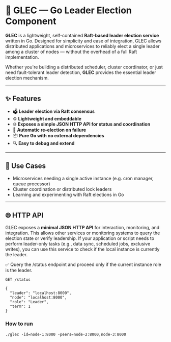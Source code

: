 # 🧭 GLEC — Go Leader Election Component

**GLEC** is a lightweight, self-contained **Raft-based leader election service** written in Go. Designed for simplicity and ease of integration, GLEC allows distributed applications and microservices to reliably elect a single leader among a cluster of nodes — without the overhead of a full Raft implementation.

Whether you're building a distributed scheduler, cluster coordinator, or just need fault-tolerant leader detection, **GLEC** provides the essential leader election mechanism.

---

## ✨ Features

- 🗳️ **Leader election via Raft consensus**
- ⚙️ **Lightweight and embeddable**
- 🌐 **Exposes a simple JSON HTTP API for status and coordination**
- 🔄 **Automatic re-election on failure**
- 📦 **Pure Go with no external dependencies**
- 🔍 **Easy to debug and extend**

---

## 🚀 Use Cases

- Microservices needing a single active instance (e.g. cron manager, queue processor)
- Cluster coordination or distributed lock leaders
- Learning and experimenting with Raft elections in Go

---

## 🌐 HTTP API

GLEC exposes a **minimal JSON HTTP API** for interaction, monitoring, and integration. This allows other services or monitoring systems to query the election state or verify leadership.
If your application or script needs to perform leader-only tasks (e.g., data sync, scheduled jobs, exclusive writes), you can use this service to check if the local instance is currently the leader.

✅ Query the /status endpoint and proceed only if the current instance role is the leader.

```http
GET /status

{
  "leader": "localhost:8000",
  "node": "localhost:8000",
  "role": "Leader",
  "term": 1
}

```

### How to run

```console
./glec -id=node-1:8000 -peers=node-2:8000,node-3:8000
```



